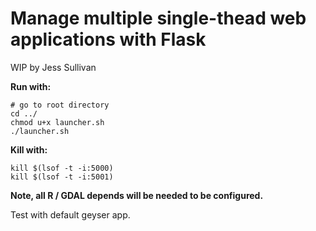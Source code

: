 # Manage multiple single-thead web applications with Flask
WIP by Jess Sullivan

**Run with:**
```
# go to root directory
cd ../
chmod u+x launcher.sh
./launcher.sh

```

**Kill with:**
```
kill $(lsof -t -i:5000)
kill $(lsof -t -i:5001)
```


**Note, all R / GDAL depends will be needed to be configured.**

Test with default geyser app. 
